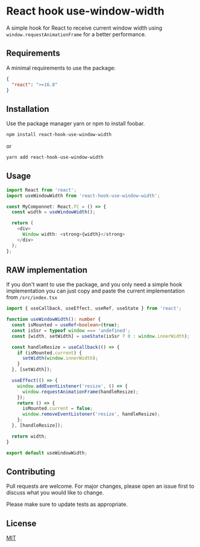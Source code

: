 # React hook use-window-width

A simple hook for React to receive current window width using `window.requestAnimationFrame` for a better performance.

## Requirements
A minimal requirements to use the package:

```json
{
  "react": ">=16.8"
}
```

## Installation

Use the package manager yarn or npm to install foobar.

```bash
npm install react-hook-use-window-width
```
or
```bash
yarn add react-hook-use-window-width
```

## Usage

```typescript jsx
import React from 'react';
import useWindowWidth from 'react-hook-use-window-width';

const MyComponnet: React.FC = () => {
  const width = useWindowWidth();

  return (
    <div>
      Window width: <strong>{width}</strong>
    </div>
  );
};
```

## RAW implementation
If you don't want to use the package, and you only need a simple hook implementation you can just copy and paste the current implementation from `/src/index.tsx`

```typescript jsx
import { useCallback, useEffect, useRef, useState } from 'react';

function useWindowWidth(): number {
  const isMounted = useRef<boolean>(true);
  const isSsr = typeof window === 'undefined';
  const [width, setWidth] = useState(isSsr ? 0 : window.innerWidth);

  const handleResize = useCallback(() => {
    if (isMounted.current) {
      setWidth(window.innerWidth);
    }
  }, [setWidth]);

  useEffect(() => {
    window.addEventListener('resize', () => {
      window.requestAnimationFrame(handleResize);
    });
    return () => {
      isMounted.current = false;
      window.removeEventListener('resize', handleResize);
    };
  }, [handleResize]);

  return width;
}

export default useWindowWidth;
```

## Contributing
Pull requests are welcome. For major changes, please open an issue first to discuss what you would like to change.

Please make sure to update tests as appropriate.

## License
[MIT](https://choosealicense.com/licenses/mit/)
